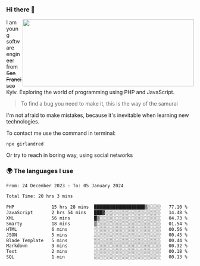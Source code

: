 ### Hi there 👋  

<img align='right' src="https://github-readme-stats.vercel.app/api?username=girlandred&count_private=true&show_icons=true&include_all_commits=true&hide_rank=true&hide_title=true&theme=buefy&card_width=300" width=460 height=180>


I am young software engineer from ~~San Francisco~~ Kyiv. Exploring the world of programming using PHP and JavaScript.


> To find a bug you need to make it, this is the way of the samurai



I'm not afraid to make mistakes, because it's inevitable when learning new technologies.

To contact me use the command in terminal:

```
npx girlandred
```

Or try to reach in boring way, using social networks


### 🌍 The languages I use

<!--START_SECTION:waka-->

```txt
From: 24 December 2023 - To: 05 January 2024

Total Time: 20 hrs 3 mins

PHP              15 hrs 28 mins  ███████████████████▒░░░░░   77.10 %
JavaScript       2 hrs 54 mins   ███▓░░░░░░░░░░░░░░░░░░░░░   14.48 %
XML              56 mins         █▒░░░░░░░░░░░░░░░░░░░░░░░   04.73 %
Smarty           18 mins         ▒░░░░░░░░░░░░░░░░░░░░░░░░   01.54 %
HTML             6 mins          ░░░░░░░░░░░░░░░░░░░░░░░░░   00.56 %
JSON             5 mins          ░░░░░░░░░░░░░░░░░░░░░░░░░   00.45 %
Blade Template   5 mins          ░░░░░░░░░░░░░░░░░░░░░░░░░   00.44 %
Markdown         3 mins          ░░░░░░░░░░░░░░░░░░░░░░░░░   00.32 %
Text             2 mins          ░░░░░░░░░░░░░░░░░░░░░░░░░   00.18 %
SQL              1 min           ░░░░░░░░░░░░░░░░░░░░░░░░░   00.13 %
```

<!--END_SECTION:waka-->
